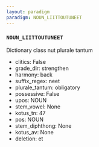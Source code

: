 ```yaml
---
layout: paradigm
paradigm: NOUN_LIITTOUTUNEET
---
```

### ` NOUN_LIITTOUTUNEET `

Dictionary class nut plurale tantum
* clitics: False
* grade_dir: strengthen
* harmony: back
* suffix_regex: neet
* plurale_tantum: obligatory
* possessive: False
* upos: NOUN
* stem_vowel: None
* kotus_tn: 47
* pos: NOUN
* stem_diphthong: None
* kotus_av: None
* deletion: et
